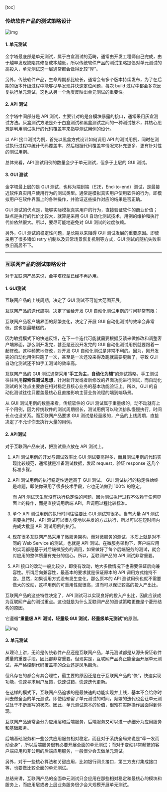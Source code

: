 [toc]

### 传统软件产品的测试策略设计

![img](../../../markdown_pic/软件测试_金字塔测试策略.png)

#### 1. 单元测试

金字塔最底部是单元测试，属于白盒测试的范畴，通常由开发工程师自己完成，由于越早发现缺陷其修复成本越低，所以传统软件产品的测试策略提倡对单元测试的高投入，单元测试这一层通常都会做得比较“厚”。

另外，传统软件产品，生命周期都比较长，通常会有多个版本持续发布，为了在后期的版本升级过程中能够尽早发现并快速定位问题，每次 build 过程中都会多次反复执行单元测试，这也从另一个角度反映出单元测试的重要性。

#### 2. API 测试

金字塔中间部分是 API 测试，主要针对的是各模块暴露的接口，通常采用灰盒测试方法。灰盒测试方法是介于白盒测试和黑盒测试之间的一种测试技术，其核心思想是利用测试执行的代码覆盖率来指导测试用例的设计。

以 API 接口测试为例，首先以黑盒方式设计如何调用 API 的测试用例，同时在测试执行过程中统计代码覆盖率，然后根据代码覆盖率情况来补充更多、更有针对性的测试用例。

总体来看，API 测试用例的数量会少于单元测试，但多于上层的 GUI 测试。

#### 3. GUI 测试

金字塔最上层的是 GUI 测试，也称为端到端（E2E，End-to-end）测试，是最接近软件真实用户使用行为的测试类型。通常是模拟真实用户使用软件的行为，即模拟用户在软件界面上的各种操作，并验证这些操作对应的结果是否正确。

GUI 测试的优点是，能够实际模拟真实用户的行为，直接验证软件的商业价值；缺点是执行的代价比较大，就算是采用 GUI 自动化测试技术，用例的维护和执行代价依然很大。所以，要尽可能地避免对 GUI 测试的过度依赖。

另外，GUI 测试的稳定性问题，是长期以来阻碍 GUI 测试发展的重要原因。即使采用了很多诸如 retry 机制以及异常场景恢复机制等方式，GUI 测试的随机失败率依旧高居不下。

---

### 互联网产品的测试策略设计

对于互联网产品来说，金字塔模型已经不再适用。

#### 1. GUI测试

互联网产品的上线周期，决定了 GUI 测试不可能大范围开展。

互联网产品的迭代周期，决定了留给开发 GUI 自动化测试用例的时间非常有限；

互联网产品客户端界面的频繁变化，决定了开展 GUI 自动化测试的效率会非常低，这也是最糟糕的。

因为敏捷模式下的快速反馈，在下一个迭代可能就需要根据反馈来做修改和调整客户端界面，那么刚开发完，甚至是还没开发完的 GUI 自动化测试用例就要跟着一起修改。这种频繁地修改，对开发 GUI 自动化测试是非常不利的。因为，刚开发完的自动化用例只跑了一次，甚至是一次还没来得及跑就需要更新了，导致 GUI 自动化测试还不如手工测试的效率高。

互联网产品的 GUI 测试通常采用“**手工为主，自动化为辅**”的测试策略，手工测试往往利用**探索性测试思想**，针对新开发或者新修改的界面功能进行测试，而自动化测试的关注点主要放在相对稳定且核心业务的基本功能验证上。所以，GUI 的自动化测试往往只覆盖最核心且直接影响主营业务流程的端到端场景。

从 GUI 测试用例的数量来看，传统软件的 GUI 测试属于重量级的，动不动就有上千个用例，因为传统软件的测试周期很长，测试用例可以轮流排队慢慢执行，时间长点也没关系。而互联网产品要求 GUI 测试是轻量级的，产品的上线周期，直接决定了不允许你去执行大量的用例。

#### 2. API测试

对于互联网产品来说，把测试重点放在 API 测试上。

1. API 测试用例的开发与调试效率比 GUI 测试要高得多，而且测试用例的代码实现比较规范，通常就是准备测试数据，发起 request，验证 response 这几个标准步骤。

2. API 测试用例的执行稳定性远远高于 GUI 测试。 GUI 测试执行的稳定性始终是难题，即使你采用了很多技术手段，它也无法做到 100% 的稳定。

   而 API 测试天生就没有执行稳定性的问题，因为测试执行过程不依赖于任何界面上的操作，而是直接调用后端 API，且调用过程比较标准。

3. 单个 API 测试用例的执行时间往往要比 GUI 测试短很多。当有大量 API 测试需要执行时，API 测试可以很方便地以并发的方式执行，所以可以在短时间内完成大批量 API 测试用例的执行。
4. 现在很多互联网产品采用了微服务架构，而对微服务的测试，本质上就是对不同的 Web Service 的测试，也就是 API 测试。在微服务架构下，客户端应用的实现都是基于对后端微服务的调用，如果做好了每个后端服务的测试，就会对应用的整体质量有充分的信心。所以，互联网产品的 API 测试非常重要。
5. API 接口的改动一般比较少，即使有改动，绝大多数情况下也需要保证后向兼容性。所谓后向兼容性，最基本的要求就是保证原本的 API 调用方式维持不变。显然，如果调用方式没有发生变化，那么原本的 API 测试用例也就不需要做大的改动，这样用例的可重用性就很高，进而可以保证较高的投入产出比。

互联网产品的这些特性决定了，API 测试可以实现良好的投入产出比，因此应该成为互联网产品的测试重点。这也就是为什么互联网产品的测试策略更像是个菱形结构的原因。

它遵循“**重量级 API 测试，轻量级 GUI 测试，轻量级单元测试**”的原则。

![img](../../../markdown_pic/软件测试_互联网产品测试策略.png)

#### 3. 单元测试

从理论上讲，无论是传统软件产品还是互联网产品，单元测试都是从源头保证软件质量的重要手段，因此都非常重要。但现实是，互联网产品真正能全面开展单元测试，并严格控制代码覆盖率的企业还是凤毛麟角。

但凡存在的都会有其合理性，最主要的原因还是在于互联网产品的“快”，快速实现功能，快速寻求用户反馈，快速试错，快速迭代更新。

在这样的模式下，互联网产品追求的是最快速的功能实现并上线，基本不会给你时间去做全面的单元测试。即使给预留了单元测试的时间，频繁的迭代也会让单元测试处于不断重写的状态。因此，单元测试原本的价值，很难在实际操作层面得到体现。

互联网产品通常会分为应用层和后端服务，后端服务又可以进一步细分为应用服务和基础服务。

后端基础服务和一些公共应用服务相对稳定，而且对于系统全局来说是“牵一发而动全身”，所以后端服务很有必要开展全面的单元测试；而对于变动非常频繁的客户端应用和非公用的后端应用服务，一般很少会去做单元测试。

另外，对于一些核心算法和关键应用，比如银行网关接口，第三方支付集成接口等，也要做比较全面的单元测试。

总结来讲，互联网产品的全面单元测试只会应用在那些相对稳定和最核心的模块和服务上，而应用层或者上层业务服务很少会大规模开展单元测试。